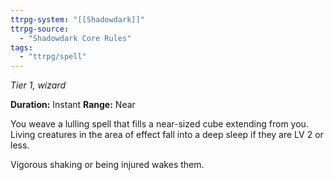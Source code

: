 ```yaml
---
ttrpg-system: "[[Shadowdark]]"
ttrpg-source: 
  - "Shadowdark Core Rules"
tags:
  - "ttrpg/spell"
---
```

*Tier 1, wizard*

**Duration:** Instant
**Range:** Near

You weave a lulling spell that fills a near-sized cube extending from you. Living creatures in the area of effect fall into a deep sleep if they are LV 2 or less.

Vigorous shaking or being injured wakes them.


